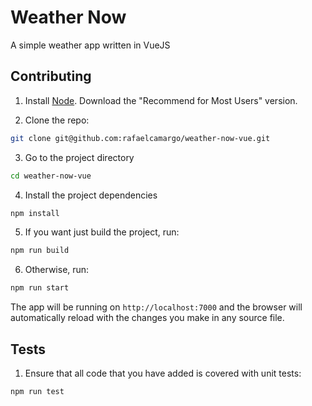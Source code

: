 # Weather Now
A simple weather app written in VueJS

## Contributing

1. Install [Node](https://nodejs.org/en/). Download the "Recommend for Most Users" version.

2. Clone the repo:
``` bash
git clone git@github.com:rafaelcamargo/weather-now-vue.git
```

3. Go to the project directory
``` bash
cd weather-now-vue
```

4. Install the project dependencies
``` bash
npm install
```

5. If you want just build the project, run:
``` bash
npm run build
```

6. Otherwise, run:
``` bash
npm run start
```

The app will be running on `http://localhost:7000` and the browser will automatically reload with the changes you make in any source file.

## Tests

1. Ensure that all code that you have added is covered with unit tests:
``` bash
npm run test
```
